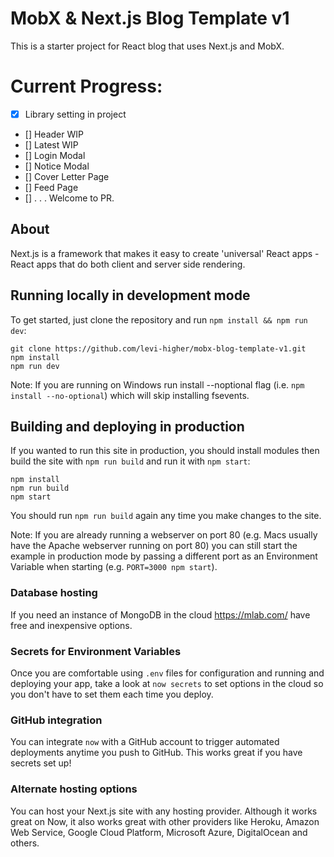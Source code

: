 # MobX & Next.js Blog Template v1

This is a starter project for React blog that uses Next.js and MobX.

# Current Progress:

- [x] Library setting in project
- [] Header WIP
- [] Latest WIP
- [] Login Modal
- [] Notice Modal
- [] Cover Letter Page
- [] Feed Page
- [] . . . Welcome to PR.

## About

Next.js is a framework that makes it easy to create 'universal' React apps - React apps that do both client and server side rendering.

## Running locally in development mode

To get started, just clone the repository and run `npm install && npm run dev`:

    git clone https://github.com/levi-higher/mobx-blog-template-v1.git
    npm install
    npm run dev

Note: If you are running on Windows run install --noptional flag (i.e. `npm install --no-optional`) which will skip installing fsevents.

## Building and deploying in production

If you wanted to run this site in production, you should install modules then build the site with `npm run build` and run it with `npm start`:

    npm install
    npm run build
    npm start

You should run `npm run build` again any time you make changes to the site.

Note: If you are already running a webserver on port 80 (e.g. Macs usually have the Apache webserver running on port 80) you can still start the example in production mode by passing a different port as an Environment Variable when starting (e.g. `PORT=3000 npm start`).

### Database hosting

If you need an instance of MongoDB in the cloud https://mlab.com/ have free and inexpensive options.

### Secrets for Environment Variables

Once you are comfortable using `.env` files for configuration and running and deploying your app, take a look at `now secrets` to set options in the cloud so you don't have to set them each time you deploy.

### GitHub integration

You can integrate `now` with a GitHub account to trigger automated deployments anytime you push to GitHub. This works great if you have secrets set up!

### Alternate hosting options

You can host your Next.js site with any hosting provider. Although it works great on Now, it also works great with other providers like Heroku, Amazon Web Service, Google Cloud Platform, Microsoft Azure, DigitalOcean and others.

